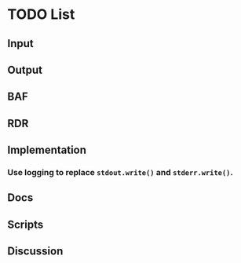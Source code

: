 # TODO List

## Input


## Output


## BAF


## RDR


## Implementation
### Use logging to replace `stdout.write()` and `stderr.write()`.


## Docs


## Scripts


## Discussion

